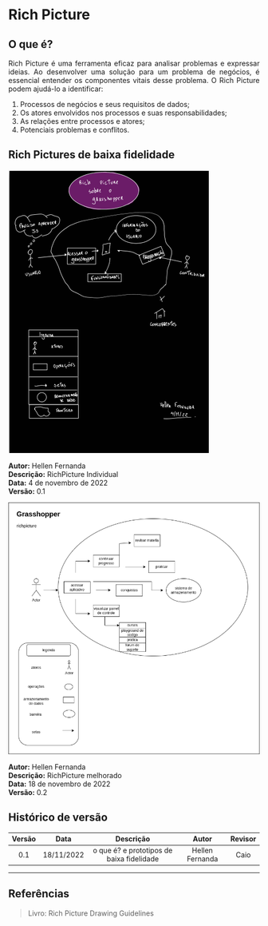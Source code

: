 # Rich Picture

## O que é?

<p style="text-align: justify;">Rich Picture é uma ferramenta eficaz para analisar problemas e expressar ideias. Ao desenvolver uma solução para um problema de negócios, é essencial entender os componentes vitais desse problema. O Rich Picture podem ajudá-lo a identificar:</p>

<ol>
<li>Processos de negócios e seus requisitos de dados;</li>
<li>Os atores envolvidos nos processos e suas responsabilidades;</li>
<li>As relações entre processos e atores;</li>
<li>Potenciais problemas e conflitos.</li>
</ol>

## Rich Pictures de baixa fidelidade

![RPHellen](./assets/rp1.png)

**Autor:** Hellen Fernanda </br>
**Descrição:** RichPicture Individual </br>
**Data:** 4 de novembro de 2022 </br>
**Versão:** 0.1

![RPHellen](./assets/rp2.png)

**Autor:** Hellen Fernanda </br>
**Descrição:** RichPicture melhorado </br>
**Data:** 18 de novembro de 2022 </br>
**Versão:** 0.2

## Histórico de versão

| Versão |    Data    |                 Descrição                 |      Autor      | Revisor |
| :----: | :--------: | :---------------------------------------: | :-------------: | :-----: |
|  0.1   | 18/11/2022 | o que é? e prototipos de baixa fidelidade | Hellen Fernanda |  Caio   |

---

## Referências

> Livro: Rich Picture Drawing Guidelines
